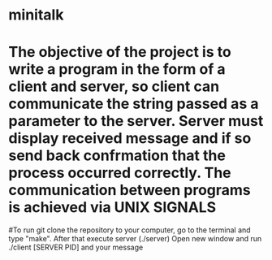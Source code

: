 # minitalk

# The objective of the project is to write a program in the form of a client and server, so client can communicate the string passed as a parameter to the server. Server must display received message and if so send back confrmation that the process occurred correctly. The communication between programs is achieved via UNIX SIGNALS

#To run
git clone the repository to your computer, go to the terminal and type "make". 
After that execute server (./server)
Open new window and run ./client [SERVER PID] and your message
